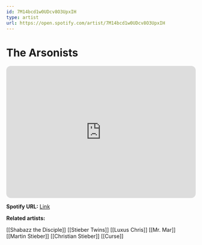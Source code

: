 ```yaml
---
id: 7M14bcd1w0UDcv8O3UpxIH
type: artist
url: https://open.spotify.com/artist/7M14bcd1w0UDcv8O3UpxIH
---
```

# The Arsonists

<iframe style="border-radius:12px" src="https://open.spotify.com/embed/artist/7M14bcd1w0UDcv8O3UpxIH" width="100%" height="352" frameBorder="0" allowfullscreen="" allow="autoplay; clipboard-write; encrypted-media; fullscreen; picture-in-picture" loading="lazy"></iframe>

**Spotify URL:** [Link](https://open.spotify.com/artist/7M14bcd1w0UDcv8O3UpxIH)

**Related artists:**

[[Shabazz the Disciple]]
[[Stieber Twins]]
[[Luxus Chris]]
[[Mr. Mar]]
[[Martin Stieber]]
[[Christian Stieber]]
[[Curse]]
